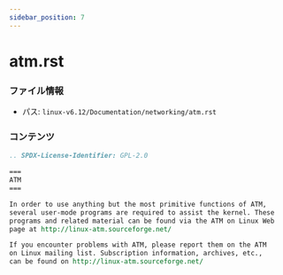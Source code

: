 ```yaml
---
sidebar_position: 7
---
```

# atm.rst

### ファイル情報

- パス: `linux-v6.12/Documentation/networking/atm.rst`

### コンテンツ

```rst
.. SPDX-License-Identifier: GPL-2.0

===
ATM
===

In order to use anything but the most primitive functions of ATM,
several user-mode programs are required to assist the kernel. These
programs and related material can be found via the ATM on Linux Web
page at http://linux-atm.sourceforge.net/

If you encounter problems with ATM, please report them on the ATM
on Linux mailing list. Subscription information, archives, etc.,
can be found on http://linux-atm.sourceforge.net/

```
